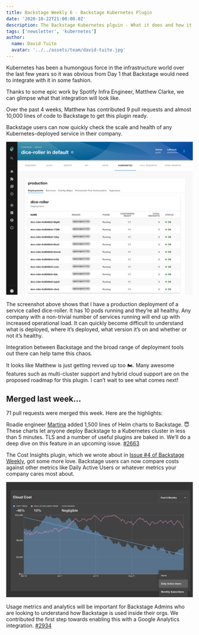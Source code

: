 ```yaml
---
title: Backstage Weekly 6 - Backstage Kubernetes Plugin
date: '2020-10-22T21:00:00.0Z'
description: The Backstage Kubernetes plguin - What it does and how it can help you.
tags: ['newsletter', 'kubernetes']
author:
  name: David Tuite
  avatar: '../../assets/team/david-tuite.jpg'
---
```


Kubernetes has been a humongous force in the infrastructure world over the last few years so it was obvious from Day 1 that Backstage would need to integrate with it in some fashion.

Thanks to some epic work by Spotify Infra Engineer, Matthew Clarke, we can glimpse what that integration will look like.

Over the past 4 weeks, Matthew has contributed 9 pull requests and almost 10,000 lines of code to Backstage to get this plugin ready.

Backstage users can now quickly check the scale and health of any Kubernetes-deployed service in their company.

![a screenshot of the Backstage kubernetes pluign showing a number of pods for an application called dice-roller](./kubernetes-plugin.png)

The screenshot above shows that I have a production deployment of a service called dice-roller. It has 10 pods running and they’re all healthy.
Any company with a non-trivial number of services running will end up with increased operational load. It can quickly become difficult to understand what is deployed, where it’s deployed, what version it’s on and whether or not it’s healthy.

Integration between Backstage and the broad range of deployment tools out there can help tame this chaos.

It looks like Matthew is just getting revved up too 🏍. Many awesome features such as multi-cluster support and hybrid cloud support are on the proposed roadmap for this plugin. I can’t wait to see what comes next!

## Merged last week...

71 pull requests were merged this week. Here are the highlights:

Roadie engineer [Martina](https://github.com/martina-if) added 1,500 lines of Helm charts to Backstage. 😇 These charts let anyone deploy Backstage to a Kubernetes cluster in less than 5 minutes. TLS and a number of useful plugins are baked in. We’ll do a deep dive on this feature in an upcoming issue. [#2663](https://github.com/spotify/backstage/pull/2663)

The Cost Insights plugin, which we wrote about in [Issue #4 of Backstage Weekly](/blog/backstage-weekly-4-cost-insights/), got some more love. Backstage users can now compare costs against other metrics like Daily Active Users or whatever metrics your company cares most about.

![a screenshot of the cost insights plugin showing cost vs. daily active users](./cost-insights.png)

Usage metrics and analytics will be important for Backstage Admins who are looking to understand how Backstage is used inside their orgs. We contributed the first step towards enabling this with a Google Analytics integration. [#2934](https://github.com/spotify/backstage/pull/2934)
